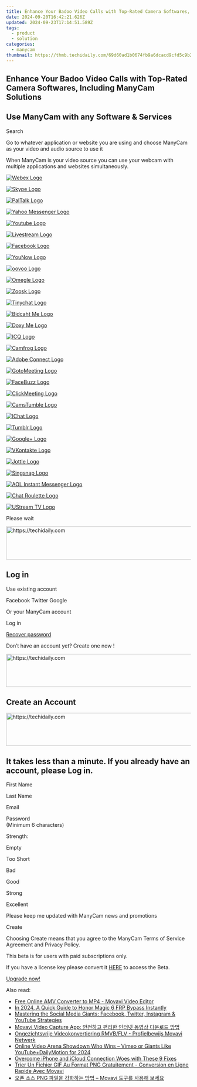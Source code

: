 ```yaml
---
title: Enhance Your Badoo Video Calls with Top-Rated Camera Softwares, Including ManyCam Solutions
date: 2024-09-20T16:42:21.626Z
updated: 2024-09-23T17:14:51.589Z
tags:
  - product
  - solution
categories:
  - manycam
thumbnail: https://thmb.techidaily.com/69d60ad1b0674fb9a6dcacd9cfd5c9b2973dbd0d026e48a10d4a2c1cd89022d5.jpg
---
```


## Enhance Your Badoo Video Calls with Top-Rated Camera Softwares, Including ManyCam Solutions

## Use ManyCam with any Software & Services

Search 

Go to whatever application or website you are using and choose ManyCam as your video and audio source to use it 

When ManyCam is your video source you can use your webcam with multiple applications and websites simultaneously.

[![Webex Logo](https://manycam.com/build/images/help/logos/webex.png?v=48da43af23)](https://manycam.com/applications/?os=win&view=webex#guide) 

[![Skype Logo](https://manycam.com/build/images/help/logos/skype.png?v=af8b0f1633)](https://manycam.com/applications/?os=win&view=skype) 

[![PalTalk Logo](https://manycam.com/build/images/help/logos/paltalk.png?v=eda64e44c5)](https://manycam.com/applications/?os=win&view=paltalk#guide) 

[![Yahoo Messenger Logo](https://manycam.com/build/images/help/logos/y_messenger.png?v=8a24c612e1)](https://manycam.com/applications/?os=win&view=yahoo) 

[![Youtube Logo](https://manycam.com/build/images/help/logos/youtube.png?v=7452c112df)](https://manycam.com/applications/?os=win&view=youtube) 

[![Livestream Logo](https://manycam.com/build/images/help/logos/live_stream.png?v=da4bbb9435)](https://manycam.com/applications/?os=win&view=livestream) 

[![Facebook Logo](https://manycam.com/build/images/help/logos/facebook.png?v=f369eb723b)](https://manycam.com/applications/?os=win&view=facebook#guide) 

[![YouNow Logo](https://manycam.com/build/images/help/logos/you_now.png?v=83f08e1340)](https://manycam.com/applications/?os=win&view=YouNow) 

[![oovoo Logo](https://manycam.com/build/images/help/logos/oovoo.png?v=f4ca924e5b)](https://manycam.com/applications/?os=win&view=oovoo#guide) 

[![Omegle Logo](https://manycam.com/build/images/help/logos/omegle.png?v=fdc36b015b)](https://manycam.com/applications/?os=win&view=omegle#guide) 

[![Zoosk Logo](https://manycam.com/build/images/help/logos/zoosk.png?v=3f2e114e44)](https://manycam.com/applications/?os=win&view=zoosk) 

[![Tinychat Logo](https://manycam.com/build/images/help/logos/tinychat.png?v=5be3d4df67)](https://manycam.com/applications/?os=win&view=tinychat#guide) 

[![Bidcaht Me Logo](https://manycam.com/build/images/help/logos/bidchat.png?v=ff6468d24a)](https://manycam.com/applications/?os=win&view=bidchat) 

[![Doxy Me Logo](https://manycam.com/build/images/help/logos/doxy.png?v=50e8207006)](https://manycam.com/applications/?os=win&view=doxy) 

[![ICQ Logo](https://manycam.com/build/images/help/logos/icq.png?v=a2720dfccf)](https://manycam.com/applications/?os=win&view=icq) 

[![Camfrog Logo](https://manycam.com/build/images/help/logos/camfrog.png?v=8e57eebd19)](https://manycam.com/applications/?os=win&view=camfrog) 

[![Adobe Connect Logo](https://manycam.com/build/images/help/logos/adobe_connect.png?v=9f3e78e56b)](https://manycam.com/applications/?os=win&view=adobe%5Fconnect#guide) 

[![GotoMeeting Logo](https://manycam.com/build/images/help/logos/goto_meeting.png?v=99a118ddf8)](https://manycam.com/applications/?os=win&view=gotomeeting) 

[![FaceBuzz Logo](https://manycam.com/build/images/help/logos/face_buzz.png?v=b9752ccc18)](https://manycam.com/applications/?os=win&view=facebuzz) 

[![ClickMeeting Logo](https://manycam.com/build/images/help/logos/click_meeting.png?v=6b89b4a2f9)](https://manycam.com/applications/?os=win&view=clickmeeting) 

[![CamsTumble Logo](https://manycam.com/build/images/help/logos/cams_tumble.png?v=7d456433dd)](https://manycam.com/applications/?os=win&view=camstumble) 

[![IChat Logo](https://manycam.com/build/images/help/logos/i_chat.png?v=2081a4b2f1)](https://manycam.com/applications/?os=win&view=ichat) 

[![Tumblr Logo](https://manycam.com/build/images/help/logos/tumblr.png?v=040e930915)](https://manycam.com/applications/?os=win&view=tumblr) 

[![Google+ Logo](https://manycam.com/build/images/help/logos/google_plus.png?v=c235b05466)](https://manycam.com/applications/?os=win&view=google%5Fplus) 

[![VKontakte Logo](https://manycam.com/build/images/help/logos/vk.png?v=577c82f1a0)](https://manycam.com/applications/?os=win&view=vkontakte) 

[![Jottle Logo](https://manycam.com/build/images/help/logos/jottle.png?v=baee2961b0)](https://manycam.com/applications/?os=win&view=jottle) 

[![Singsnap Logo](https://manycam.com/build/images/help/logos/singsnap.png?v=7063d8c35f)](https://manycam.com/applications/?os=win&view=singsnap) 

[![AOL Instant Messenger Logo](https://manycam.com/build/images/help/logos/aim.png?v=e9555fc490)](https://manycam.com/applications/?os=win&view=aol) 

[![Chat Roulette Logo](https://manycam.com/build/images/help/logos/chat_roulette.png?v=6b94375fc5)](https://manycam.com/applications/?os=win&view=cr) 

[![UStream TV Logo](https://manycam.com/build/images/help/logos/ustream_tv.png?v=583eab990e)](https://manycam.com/applications/?os=win&view=ustreamtv) 

  
Please wait 

<!-- affiliate ads begin -->
<a href="https://ephamedtechinc.pxf.io/c/5597632/2137226/26400" target="_top" id="2137226">
  <img src="//a.impactradius-go.com/display-ad/26400-2137226" border="0" alt="https://techidaily.com" width="728" height="90"/>
</a>
<img height="0" width="0" src="https://ephamedtechinc.pxf.io/i/5597632/2137226/26400" style="position:absolute;visibility:hidden;" border="0" />
<!-- affiliate ads end -->

## Log in

Use existing account

Facebook Twitter Google 

Or your ManyCam account

Log in 

[Recover password](https://tools.techidaily.com/manycam/products/) 

 Don’t have an account yet? Create one now ! 

<!-- affiliate ads begin -->
<a href="https://appsumo.8odi.net/c/5597632/2037319/7443" target="_top" id="2037319">
  <img src="//a.impactradius-go.com/display-ad/7443-2037319" border="0" alt="https://techidaily.com" width="728" height="90"/>
</a>
<img height="0" width="0" src="https://appsumo.8odi.net/i/5597632/2037319/7443" style="position:absolute;visibility:hidden;" border="0" />
<!-- affiliate ads end -->

## Create an Account

<!-- affiliate ads begin -->
<a href="https://bluettius.sjv.io/c/5597632/2139123/17108" target="_top" id="2139123">
  <img src="//a.impactradius-go.com/display-ad/17108-2139123" border="0" alt="https://techidaily.com" width="728" height="90"/>
</a>
<img height="0" width="0" src="https://bluettius.sjv.io/i/5597632/2139123/17108" style="position:absolute;visibility:hidden;" border="0" />
<!-- affiliate ads end -->

## It takes less than a minute. If you already have an account, please Log in.

First Name 

Last Name 

Email 

Password  
(Minimum 6 characters) 

Strength: 

Empty

Too Short

Bad

Good

Strong

Excellent

Please keep me updated with ManyCam news and promotions 

Create 

Choosing Create means that you agree to the ManyCam Terms of Service Agreement and Privacy Policy.

This beta is for users with paid subscriptions only.

If you have a license key please convert it [HERE](https://tools.techidaily.com/manycam/products/) to access the Beta.

[Upgrade now!](https://tools.techidaily.com/manycam/products/)

<ins class="adsbygoogle"
     style="display:block"
     data-ad-format="autorelaxed"
     data-ad-client="ca-pub-7571918770474297"
     data-ad-slot="1223367746"></ins>

<ins class="adsbygoogle"
     style="display:block"
     data-ad-client="ca-pub-7571918770474297"
     data-ad-slot="8358498916"
     data-ad-format="auto"
     data-full-width-responsive="true"></ins>

<span class="atpl-alsoreadstyle">Also read:</span>
<div><ul>
<li><a href="https://some-guidance.techidaily.com/free-online-amv-converter-to-mp4-movavi-video-editor/"><u>Free Online AMV Converter to MP4 - Movavi Video Editor</u></a></li>
<li><a href="https://bypass-frp.techidaily.com/in-2024-a-quick-guide-to-honor-magic-6-frp-bypass-instantly-by-drfone-android/"><u>In 2024, A Quick Guide to Honor Magic 6 FRP Bypass Instantly</u></a></li>
<li><a href="https://win-forum.techidaily.com/mastering-the-social-media-giants-facebook-twitter-instagram-and-youtube-strategies/"><u>Mastering the Social Media Giants: Facebook, Twitter, Instagram & YouTube Strategies</u></a></li>
<li><a href="https://some-guidance.techidaily.com/movavi-video-capture-app/"><u>Movavi Video Capture App: 안전하고 편리한 인터넷 동영상 다운로드 방법</u></a></li>
<li><a href="https://some-guidance.techidaily.com/ongezichtsvrije-videokonvertiering-rmvbflv-profielbewijs-movavi-netwerk/"><u>Ongezichtsvrije Videokonvertiering RMVB/FLV - Profielbewijs Movavi Netwerk</u></a></li>
<li><a href="https://facebook-video-footage.techidaily.com/online-video-arena-showdown-who-wins-vimeo-or-giants-like-youtubeplusdailymotion-for-2024/"><u>Online Video Arena Showdown Who Wins – Vimeo or Giants Like YouTube+DailyMotion for 2024</u></a></li>
<li><a href="https://fox-that.techidaily.com/overcome-iphone-and-icloud-connection-woes-with-these-9-fixes/"><u>Overcome iPhone and iCloud Connection Woes with These 9 Fixes</u></a></li>
<li><a href="https://win-howtos.techidaily.com/trier-un-fichier-gif-au-format-png-gratuitement-conversion-en-ligne-rapide-avec-movavi/"><u>Trier Un Fichier GIF Au Format PNG Gratuitement - Conversion en Ligne Rapide Avec Movavi</u></a></li>
<li><a href="https://some-guidance.techidaily.com/png-movavi/"><u>오픈 소스 PNG 파일을 강화하는 방법 – Movavi 도구를 사용해 보세요</u></a></li>
</ul></div>

